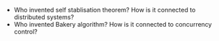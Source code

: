- Who invented self stablisation theorem? How is it connected to distributed systems?
- Who invented Bakery algorithm? How is it connected to concurrency control?
